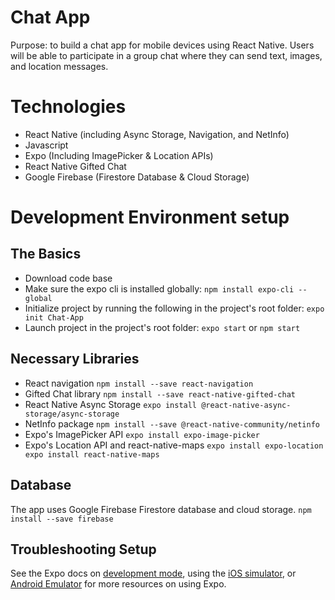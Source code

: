 # Chat App
Purpose: to build a chat app for mobile devices using React Native. Users will be able to participate in a group chat where they can send text, images, and location messages.

# Technologies
- React Native (including Async Storage, Navigation, and NetInfo)
- Javascript
- Expo (Including ImagePicker & Location APIs)
- React Native Gifted Chat
- Google Firebase (Firestore Database & Cloud Storage)

# Development Environment setup
## The Basics
- Download code base
- Make sure the expo cli is installed globally: `npm install expo-cli --global`
- Initialize project by running the following in the project's root folder: `expo init Chat-App`
- Launch project in the project's root folder: `expo start` or `npm start`

## Necessary Libraries
- React navigation `npm install --save react-navigation`
- Gifted Chat library `npm install --save react-native-gifted-chat`
- React Native Async Storage `expo install @react-native-async-storage/async-storage`
- NetInfo package `npm install --save @react-native-community/netinfo`
- Expo's ImagePicker API `expo install expo-image-picker`
- Expo's Location API and react-native-maps `expo install expo-location expo install react-native-maps`

## Database
The app uses Google Firebase Firestore database and cloud storage. `npm install --save firebase`

## Troubleshooting Setup
See the Expo docs on [development mode](https://docs.expo.dev/workflow/development-mode/), using the [iOS simulator](https://docs.expo.dev/workflow/ios-simulator/), or [Android Emulator](https://docs.expo.dev/workflow/android-studio-emulator/) for more resources on using Expo.
